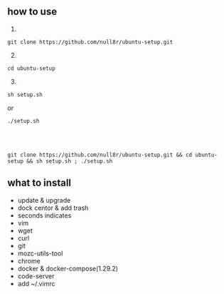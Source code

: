 ## how to use
1.
```
git clone https://github.com/null8r/ubuntu-setup.git
```

2.
```
cd ubuntu-setup
```

3.
```
sh setup.sh
```
or
```
./setup.sh
```

<br>
<br>

```
git clone https://github.com/null8r/ubuntu-setup.git && cd ubuntu-setup && sh setup.sh ; ./setup.sh
```

## what to install
- update & upgrade
- dock centor & add trash
- seconds indicates
- vim
- wget
- curl
- git
- mozc-utils-tool
- chrome
- docker & docker-compose(1.29.2)
- code-server
- add ~/.vimrc
